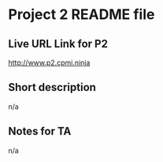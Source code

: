 Project 2 README file
=====================

Live URL Link for P2 
--------------------
http://www.p2.cpmi.ninja

Short description
-----------------
n/a

Notes for TA
------------
n/a